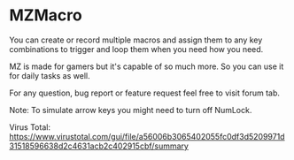 # MZMacro

You can create or record multiple macros and assign them to any key combinations to trigger and loop them when you need how you need.

MZ is made for gamers but it's capable of so much more. So you can use it for daily tasks as well.

For any question, bug report or feature request feel free to visit forum tab.

Note: To simulate arrow keys you might need to turn off NumLock.

Virus Total: https://www.virustotal.com/gui/file/a56006b3065402055fc0df3d5209971d31518596638d2c4631acb2c402915cbf/summary
